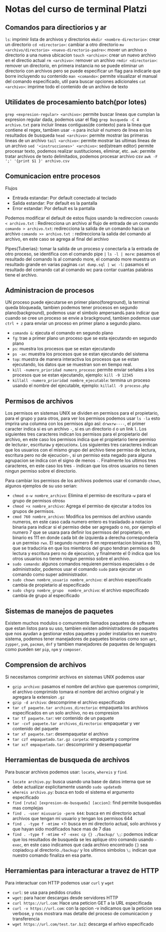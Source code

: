# Notas del curso de terminal Platzi
## Comandos para directiorios y ar
`ls`: imprimir lista de archivos y directorios
`mkdir <nombre-directorio>`: crear un directorio
`cd <directorio>`: cambiar a otro directorio
`mv <archivo/directorio> <nuevo-directorio-padre>`: mover un archivo o directorio a una nueva ubicacion
`touch <archivo>`: crear un nuevo archivo en el directio actual
`rm <archivo>`: remover un archivo
`rmdir <directorio>`: remover un directorio, en primera instancia no se puede eliminar un directorio con archivos pero se puede especificar un flag para indicarle que borre incluyendo su contenido
`man <comando>`: permite visualizar el manual del comando especificado, util para buscar opciones adicionales
`cat <archivo>`: imprime todo el contenido de un archivo de texto

## Utilidates de procesamiento batch(por lotes)
`grep <expresion-regular> <archivo>`: permite buscar lineas que cumplan la expresion regular dada, podemos usar el flag `grep busqueda -C 4 archivo.txt` para incluir lineas contiguas(de contexto) para la linea que contiene el regex, tambien usar `-n` para incluir el numero de linea en los resultados de busqueda
`head <archivo>`: permite mostrar las primeras lineas de un archivo
`tail <archivo>`: permite mostrar las ultimas lineas de un archivo
`sed '<instrucciones>' <archivo>`: sed(stream editor) permite procesar texto, podemos realizar sustituciones, eliminar, etc.
`awk`: permite tratar archivos de texto delimitados, podemos procesar archivo csv `awk -F ';' '{print $1 }' archivo.csv`

## Comunicacion entre procesos
 Flujos
 - Entrada estandar: Por default conectado al teclado
 - Salida estandar: Por default es la pantalla
 - Error estandar: Por default es la pantalla

 Podemos modificar el default de estos flujos usando la redireccion
 `comando < archivo.txt` : Redirecciona un archivo al flujo de entrada de un comando
 `comando > archivo.txt`: redirecciona la salida de un comando hacia un archivo
 `comando >> archivo.txt `: redirecciona la salida del comando al archivo, en este caso se agrega al final del archivo


 Pipes(Tuberias): tomar la salida de un proceso y conectarla a la entrada de otro proceso, se identifica con el comando pipe `|`
 `ls -l | more`: pasamos el resultado del comando ls al comando more, el comando more muestra un resultado grande en varias paginas
 `cat dump.sql | wc -l`: pasamos el resultado del comando cat al comando wc para contar cuantas palabras tiene el archivo.

## Administracion de procesos
  UN proceso puede ejecutarse en primer plano(foreground), la terminal queda bloqueada, tambien podemos tener procesos en segundo plano(background), podemos usar el simbolo ampersand`&` para indicar que cuando se cree un proceso se envie a brackground, tambien podemos usar `ctrl + z` para enviar un proceso en primer plano a segundo plano.
-  `comando &`: ejecuta el comando en segundo plano
- `fg`: trae a primer plano un proceso que se esta ejecutando en segundo plano
- `ps`: muestra los procesos que se estan ejecutando
- `ps -ax`: muestra los procesos que se estan ejecutando del sistema
- `top`: muestra de manera interactiva los procesos que se estan ejecutando, los datos que se muestran son en tiempo real.
- `kill -numero_prioridad numero_proceso`: permite enviar señales a los procesos que se estan ejecutando, ejemplo: `kill -9 12345`
- `killall -numero_prioridad nombre_ejecutable`: termina un proceso usando el nombre del ejecutable, ejemplo: `killall -9 proceso.php`

## Permisos de archivos
Los permisos en sistemas UNIX se dividen en permisos para el propietario, para el grupo y para otros, para ver los permisos podemos usar `ls -la` esto imprira una columna con los permisos algo así: `drwxrw----`, el primer caracter indica si es un archivo `-`, si es un directorio `d` o un link `l`. Los siguientes tres caracteres indican los permisos para el propietario del archivo, en este caso los permisos indica que el propietario tiene permiso de lectura`r`, escritura`w` y ejecucion`x`. Los siguientes tres caracteres indican que los usuarios con el mismo grupo del archivo tiene permiso de lectura, escritura pero no de ejecucion`-`, si un permiso esta negado para alguna agrupacion se indica con el signo de menos `-`. Finalmente los ultimos tres caracteres, en este caso los tres `-` indican que los otros usuarios no tienen ningun permiso sobre el directorio.

Para cambiar los permisos de los archivos podemos usar el comando `chown`, algunos ejemplos de su uso serian:
- `chmod o-w nombre_archivo`: Elimina el permiso de escritura`-w` para el grupo de permisos otros`o`
- `chmod +x nombre_archivo`: Agrega el permiso de ejecutar a todos los grupos de permisos.
- `cmod 760 nombre_archivo`: Modifica los permisos del archivo usando numeros, en este caso cada numero entero es trasladado a notacion binaria para indicar si el permiso debe ser agregado o no, por ejemplo el numero 7 que se usara para definir los permisos del propietario, en binario es 111 en donde cada bit de izquierda a derecha corresponderia a un permiso `rwx`. El segundo numero 6 en representacion binaria es 110, que se traduciria en que los miembros del grupo tendran permisos de lectura y escritura pero no de ejecucion, y finalmente el 0 indica que los otros usuarios no tienen ningun permiso sobre el archivo.
- `sudo comando`: algunos comandos requieren permisos especiales o de administrador, podemos usar el comando `sudo` para ejecutar un comando como super administrador.
- `sudo chown nombre_usuario nombre_archivo`: el archivo especificado cambia de propietario al especificado
- `sudo chgrp nombre_grupo  nombre_archivo`: el archivo especificado cambia de grupo al especificado

## Sistemas de manejos de paquetes
Existem muchos modulos o comunmente llamados paquetes de software que estan listos para su uso, tambien existen administradores de paquetes que nos ayudan a gestionar estos paquetes y poder instalarlos en nuestro sistema, podemos tener manejadores de paquetes binarios como son `apt`, `zypper`, `yum`, `pacman`, `dnf` y tambien manejadores de paquetes de lenguajes como pueden ser `pip`, `npm` y `composer`.

## Comprension de archivos
Si necesitamos comprimir archivos en sistemas UNIX podemos usar
- `gzip archivo`: pasamos el nombre del archivo que queremos comprimir, el archivo comprimido tomara el nombre del archivo original y le agregara la extension `.gz`
- `gzip -d archivo`: descomprime el archivo especificado
- `tar cf paquete.tar archivos_directorio`: empaqueta los archivos especificados en un solo archivo, no es compresion
- `tar tf paquete.tar`: ver contenido de un paquete
- `tar -cvf paquete.tar archivos_directorio`: empaquetar y ver contenido del paquete
- `tar xf paquete.tar`: desempaquetar el archivo
- `tar czf empaquetado.tar.gz carpeta`: empaqueta y comprime
- `tar xcf empaquetado.tar`: descomprimir y desempaquetar

## Herramientas de busqueda de archivos
Para buscar archivos podemos usar: `locate`, `whereis` y `find`.
- `locate archivo.py`: busca usando una base de datos interna que se debe actualizar explicitamente usando `sudo updatedb`
- `whereis archivo.py`: busca en todo el sistema el argumento especificado
- `find [ruta] [expresion-de-busqueda] [accion]`: find permite busquedas mas complejas
- `find . -user miusuario -perm 644`: busca en mi directorio actual archivos que tengan mi usuario y tengan los permisos 644
- `find . -type f -mtime +7`: busca en mi directorio actual, solo archivos y que hayan sido modificados hace mas de 7 dias
- `find . -type f -mtime +7 -exec cp {} ./backup/ \;`: podemos indicar que los resultados de busqueda se les aplique otro comando usando `-exec`, en este caso indicamos que cada archivo encontrado `{}` sea copiado`cp` al directorio`./backup/` y los ultimos simbolos `\;` indican que nuestro comando finaliza en esa parte.

## Herramientas para interacturar a travez de HTTP
Para interactuar con HTTP podemos usar `curl` y `wget`
- `curl`: se usa para pedidos crudos
- `wget`: para hacer descargas desde servidores HTTP
- `curl https://url.com`: Hace una peticion GET a la URL especificada
- `curl -v https://url.com`: con la opcion -v indicamos que la peticion sea verbose, y nos mostrara mas detalle del proceso de comunicacion y transferencia
- `wget https://url.com/test.tar.bz2`: descarga el arhivo especificado
